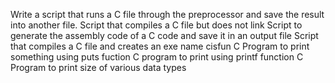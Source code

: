 Write a script that runs a C file through the preprocessor and save the result into another file.
Script that compiles a C file but does not link
Script to generate the assembly code of a C code and save it in an output file
Script that compiles a C file and creates an exe name cisfun
C Program to print something using puts fuction
C program to print using printf function
C Program to print size of various data types
